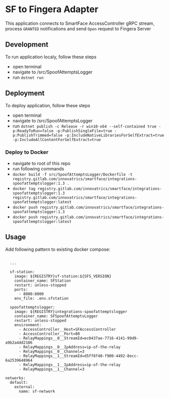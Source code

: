 # SF to Fingera Adapter
This application connects to SmartFace AccessController gRPC stream, process `GRANTED` notifications and send `Open` request to Fingera Server

## Development
To run application localy, follow these steps
 - open terminal
 - navigate to /src/SpoofAttemptsLogger
 - run `dotnet run`

 ## Deployment
 To deploy application, follow these steps
 - open terminal
 - navigate to /src/SpoofAttemptsLogger
 - run `dotnet publish -c Release -r win10-x64 --self-contained true -p:ReadyToRun=false -p:PublishSingleFile=true -p:PublishTrimmed=false -p:IncludeNativeLibrariesForSelfExtract=true -p:IncludeAllContentForSelfExtract=true`

### Deploy to Docker
- navigate to root of this repo
- run following commands
 - `docker build -f src/SpoofAttemptsLogger/Dockerfile -t registry.gitlab.com/innovatrics/smartface/integrations-spoofattemptslogger:1.3 .`
 - `docker tag registry.gitlab.com/innovatrics/smartface/integrations-spoofattemptslogger:1.3 registry.gitlab.com/innovatrics/smartface/integrations-spoofattemptslogger:latest`
 - `docker push registry.gitlab.com/innovatrics/smartface/integrations-spoofattemptslogger:1.3`
 - `docker push registry.gitlab.com/innovatrics/smartface/integrations-spoofattemptslogger:latest`

## Usage
Add following pattern to existing docker compose:

```
      
  ...

  sf-station:
    image: ${REGISTRY}sf-station:${SFS_VERSION}
    container_name: SFStation
    restart: unless-stopped
    ports:
      - 8000:8000
    env_file: .env.sfstation

  spoofattemptslogger:
    image: ${REGISTRY}integrations-spoofattemptslogger
    container_name: SFSpoofAttemptsLogger
    restart: unless-stopped
    environment:
      - AccessController__Host=SFAccessController
      - AccessController__Port=80
      - RelayMappings__0__StreamId=ec0437ae-7716-4141-99d9-a9b2a4dd2106
      - RelayMappings__0__IpAddress=ip-of-the-relay
      - RelayMappings__0__Channel=3
      - RelayMappings__1__StreamId=d5ff8f40-f900-4492-8ecc-6a2539648964
      - RelayMappings__1__IpAddress=ip-of-the-relay
      - RelayMappings__1__Channel=3

networks:
  default:
    external:
      name: sf-network

```